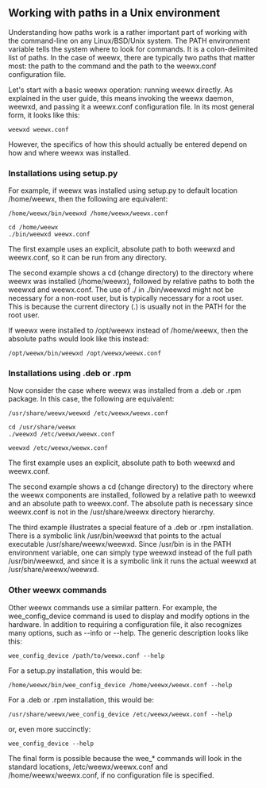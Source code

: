 ## Working with paths in a Unix environment

Understanding how paths work is a rather important part of working with the command-line on any Linux/BSD/Unix system.  The PATH environment variable tells the system where to look for commands.  It is a colon-delimited list of paths.  In the case of weewx, there are typically two paths that matter most: the path to the command and the path to the weewx.conf configuration file.

Let's start with a basic weewx operation: running weewx directly.  As explained in the user guide, this means invoking the weewx daemon, weewxd, and passing it a weewx.conf configuration file.  In its most general form, it looks like this:

```
weewxd weewx.conf
```

However, the specifics of how this should actually be entered depend on how and where weewx was installed.

### Installations using setup.py

For example, if weewx was installed using setup.py to default location /home/weewx, then the following are equivalent:

```
/home/weewx/bin/weewxd /home/weewx/weewx.conf
```

```
cd /home/weewx
./bin/weewxd weewx.conf
```

The first example uses an explicit, absolute path to both weewxd and weewx.conf, so it can be run from any directory.

The second example shows a cd (change directory) to the directory where weewx was installed (/home/weewx), followed by relative paths to both the weewxd and weewx.conf.  The use of ./ in ./bin/weewxd might not be necessary for a non-root user, but is typically necessary for a root user.  This is because the current directory (.) is usually not in the PATH for the root user.

If weewx were installed to /opt/weewx instead of /home/weewx, then the absolute paths would look like this instead:

```
/opt/weewx/bin/weewxd /opt/weewx/weewx.conf
```

### Installations using .deb or .rpm

Now consider the case where weewx was installed from a .deb or .rpm package.  In this case, the following are equivalent:

```
/usr/share/weewx/weewxd /etc/weewx/weewx.conf
```

```
cd /usr/share/weewx
./weewxd /etc/weewx/weewx.conf
```

```
weewxd /etc/weewx/weewx.conf
```

The first example uses an explicit, absolute path to both weewxd and weewx.conf.

The second example shows a cd (change directory) to the directory where the weewx components are installed, followed by a relative path to weewxd and an absolute path to weewx.conf.  The absolute path is necessary since weewx.conf is not in the /usr/share/weewx directory hierarchy.

The third example illustrates a special feature of a .deb or .rpm installation.  There is a symbolic link /usr/bin/weewxd that points to the actual executable /usr/share/weewx/weewxd.  Since /usr/bin is in the PATH environment variable, one can simply type weewxd instead of the full path /usr/bin/weewxd, and since it is a symbolic link it runs the actual weewxd at /usr/share/weewx/weewxd.  

### Other weewx commands

Other weewx commands use a similar pattern.  For example, the wee_config_device command is used to display and modify options in the hardware.  In addition to requiring a configuration file, it also recognizes many options, such as --info or --help.  The generic description looks like this:

```
wee_config_device /path/to/weewx.conf --help
```

For a setup.py installation, this would be:

```
/home/weewx/bin/wee_config_device /home/weewx/weewx.conf --help
```

For a .deb or .rpm installation, this would be:

```
/usr/share/weewx/wee_config_device /etc/weewx/weewx.conf --help
```

or, even more succinctly:

```
wee_config_device --help
```

The final form is possible because the wee_* commands will look in the standard locations, /etc/weewx/weewx.conf and /home/weewx/weewx.conf, if no configuration file is specified.
